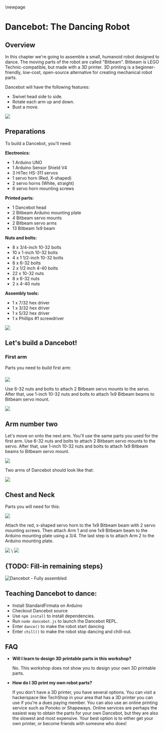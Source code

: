 \newpage

# Dancebot: The Dancing Robot

## Overview

In this chapter we're going to assemble a small, humanoid robot designed to dance. The moving parts of the robot are called "Bitbeam". Bitbeam is LEGO Technic-compatible, but made with a 3D printer. 3D printing is a beginner-friendly, low-cost, open-source alternative for creating mechanical robot parts.

Dancebot will have the following features:

- Swivel head side to side. 
- Rotate each arm up and down. 
- Bust a move.

![](workshops/dancebot/image001.jpg) 

## Preparations

To build a Dancebot, you'll need:

__Electronics:__

- 1 Arduino UNO
- 1 Arduino Sensor Shield V4
- 3 HiTec HS-311 servos
- 1 servo horn (Red, X-shaped) 
- 2 servo horns (White, straight) 
- 6 servo horn mounting screws

__Printed parts:__

- 1 Dancebot head
- 2 Bitbeam Arduino mounting plate 
- 4 Bitbeam servo mounts
- 2 Bitbeam servo arms
- 13 Bitbeam 1x9 beam

__Nuts and bolts:__

- 8 x 3/4-inch 10-32 bolts 
- 10 x 1-inch 10-32 bolts
- 4 x 1 1/2-inch 10-32 bolts 
- 8 x 6-32 bolts
- 2 x 1/2 inch 4-40 bolts 
- 22 x 10-32 nuts
- 8 x 6-32 nuts
- 2 x 4-40 nuts

__Assembly tools:__

- 1 x 7/32 hex driver
- 1 x 3/32 hex driver
- 1 x 5/32 hex driver
- 1 x Phillips #1 screwdriver


![](workshops/dancebot/image002.jpg)

## Let's build a Dancebot!

### First arm

Parts you need to build first arm:

###

![](workshops/dancebot/image003.jpg) 

Use 6-32 nuts and bolts to attach 2 Bitbeam servo mounts to the servo. After that, use 1-inch 10-32 nuts and bolts to attach 1x9 Bitbeam beams to Bitbeam servo mount.

![](workshops/dancebot/image004.jpg)

## Arm number two

Let's move on onto the next arm. You'll use the same parts you used for the first arm. Use 6-32 nuts and bolts to attach 2 Bitbeam servo mounts to the servo. After that, use 1-inch 10-32 nuts and bolts to attach 1x9 Bitbeam beams to Bitbeam servo mount.

![](workshops/dancebot/image006.jpg) 

Two arms of Dancebot should look like that:

![](workshops/dancebot/image007.jpg) 


## Chest and Neck

Parts you will need for this: 

![](workshops/dancebot/image008.jpg) 

Attach the red, x-shaped servo horn to the 1x9 Bitbeam beam with 2 servo mounting screws. Then attach Arm 1 and one 1x9 Bitbeam beam to the Arduino mounting plate using a 3/4. The last step is to attach Arm 2 to the Arduino mounting plate.

![](workshops/dancebot/image009.jpg) \ ![](workshops/dancebot/image011.jpg)

## {TODO: Fill-in remaining steps}

![Dancebot - Fully assembled](workshops/dancebot/image012.jpg) 

## Teaching Dancebot to dance:

- Install StandardFirmata on Arduino
- Checkout Dancebot source
- Use `npm install` to install dependencies.
- Run `node dancebot.js` to launch the Dancebot REPL.
- Enter `dance()` to make the robot start dancing
- Enter `chill()` to make the robot stop dancing and chill-out.

## FAQ

* __Will I learn to design 3D printable parts in this workshop?__
 
    No. This workshop does not show you to design your own 3D printable parts.

* __How do I 3D print my own robot parts?__
	
	If you don't have a 3D printer, you have several options. You can visit a hackerspace like TechShop in your area that has a 3D printer you can use if you're a dues paying member. You can also use an online printing service such as Ponoko or Shapeways. Online services are perhaps the easiest way to obtain the parts for your own Dancebot, but they are also the slowest and most expensive. Your best option is to either get your own printer, or become friends with someone who does!

